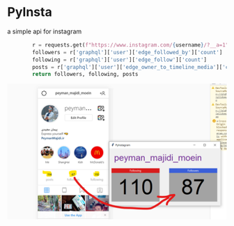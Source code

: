 # PyInsta
a simple api for instagram

```python
        r = requests.get(f"https://www.instagram.com/{username}/?__a=1").json()
        followers = r['graphql']['user']['edge_followed_by']['count']
        following = r['graphql']['user']['edge_follow']['count']
        posts = r['graphql']['user']['edge_owner_to_timeline_media']['count']
        return followers, following, posts
```

![shot](screenshot.png)
